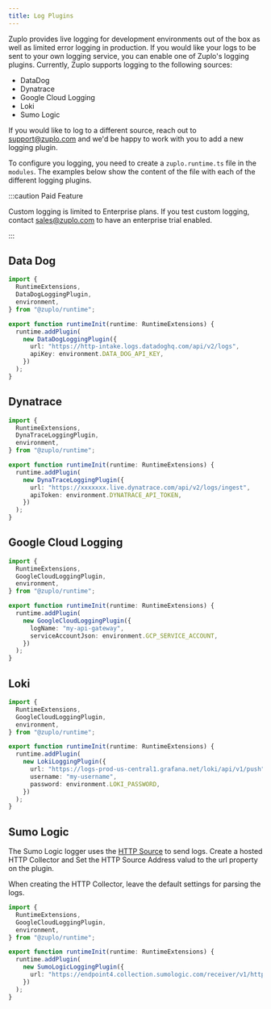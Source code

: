 ```yaml
---
title: Log Plugins
---
```


Zuplo provides live logging for development environments out of the box as well
as limited error logging in production. If you would like your logs to be sent
to your own logging service, you can enable one of Zuplo's logging plugins.
Currently, Zuplo supports logging to the following sources:

- DataDog
- Dynatrace
- Google Cloud Logging
- Loki
- Sumo Logic

If you would like to log to a different source, reach out to support@zuplo.com
and we'd be happy to work with you to add a new logging plugin.

To configure you logging, you need to create a `zuplo.runtime.ts` file in the
`modules`. The examples below show the content of the file with each of the
different logging plugins.

:::caution Paid Feature

Custom logging is limited to Enterprise plans. If you test custom logging,
contact [sales@zuplo.com](mailto:sales@zuplo.com) to have an enterprise trial
enabled.

:::

## Data Dog

```ts
import {
  RuntimeExtensions,
  DataDogLoggingPlugin,
  environment,
} from "@zuplo/runtime";

export function runtimeInit(runtime: RuntimeExtensions) {
  runtime.addPlugin(
    new DataDogLoggingPlugin({
      url: "https://http-intake.logs.datadoghq.com/api/v2/logs",
      apiKey: environment.DATA_DOG_API_KEY,
    })
  );
}
```

## Dynatrace

```ts
import {
  RuntimeExtensions,
  DynaTraceLoggingPlugin,
  environment,
} from "@zuplo/runtime";

export function runtimeInit(runtime: RuntimeExtensions) {
  runtime.addPlugin(
    new DynaTraceLoggingPlugin({
      url: "https://xxxxxxx.live.dynatrace.com/api/v2/logs/ingest",
      apiToken: environment.DYNATRACE_API_TOKEN,
    })
  );
}
```

## Google Cloud Logging

```ts
import {
  RuntimeExtensions,
  GoogleCloudLoggingPlugin,
  environment,
} from "@zuplo/runtime";

export function runtimeInit(runtime: RuntimeExtensions) {
  runtime.addPlugin(
    new GoogleCloudLoggingPlugin({
      logName: "my-api-gateway",
      serviceAccountJson: environment.GCP_SERVICE_ACCOUNT,
    })
  );
}
```

## Loki

```ts
import {
  RuntimeExtensions,
  GoogleCloudLoggingPlugin,
  environment,
} from "@zuplo/runtime";

export function runtimeInit(runtime: RuntimeExtensions) {
  runtime.addPlugin(
    new LokiLoggingPlugin({
      url: "https://logs-prod-us-central1.grafana.net/loki/api/v1/push",
      username: "my-username",
      password: environment.LOKI_PASSWORD,
    })
  );
}
```

## Sumo Logic

The Sumo Logic logger uses the
[HTTP Source](https://help.sumologic.com/docs/send-data/hosted-collectors/http-source/logs-metrics/)
to send logs. Create a hosted HTTP Collector and Set the HTTP Source Address
valud to the url property on the plugin.

When creating the HTTP Collector, leave the default settings for parsing the
logs.

```ts
import {
  RuntimeExtensions,
  GoogleCloudLoggingPlugin,
  environment,
} from "@zuplo/runtime";

export function runtimeInit(runtime: RuntimeExtensions) {
  runtime.addPlugin(
    new SumoLogicLoggingPlugin({
      url: "https://endpoint4.collection.sumologic.com/receiver/v1/http/XXXXXX",
    })
  );
}
```
